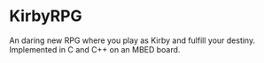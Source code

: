 # KirbyRPG
An daring new RPG where you play as Kirby and fulfill your destiny. Implemented in C and C++ on an MBED board. 
